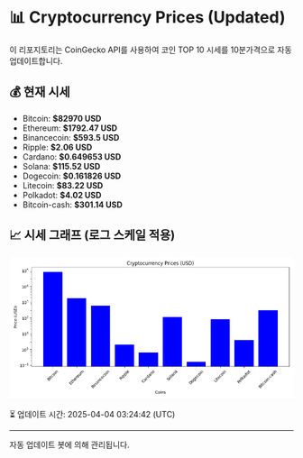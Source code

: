 
# 📊 Cryptocurrency Prices (Updated)

이 리포지토리는 CoinGecko API를 사용하여 코인 TOP 10 시세를 10분가격으로 자동 업데이트합니다.

## 💰 현재 시세
- Bitcoin: **$82970 USD**
- Ethereum: **$1792.47 USD**
- Binancecoin: **$593.5 USD**
- Ripple: **$2.06 USD**
- Cardano: **$0.649653 USD**
- Solana: **$115.52 USD**
- Dogecoin: **$0.161826 USD**
- Litecoin: **$83.22 USD**
- Polkadot: **$4.02 USD**
- Bitcoin-cash: **$301.14 USD**

## 📈 시세 그래프 (로그 스케일 적용)
![Crypto Prices](crypto_prices.png)

⏳ 업데이트 시간: 2025-04-04 03:24:42 (UTC)

---
자동 업데이트 봇에 의해 관리됩니다.

